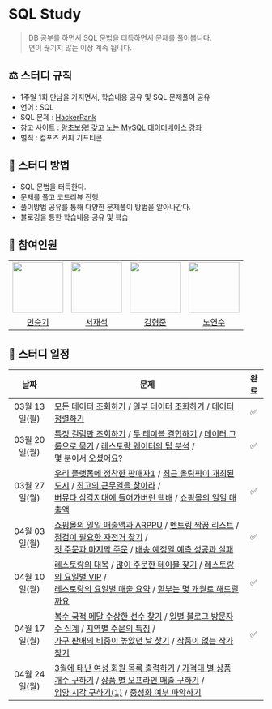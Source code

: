# SQL Study
> DB 공부를 하면서 SQL 문법을 터득하면서 문제를 풀어봅니다.<br>
> 연이 끊기지 않는 이상 계속 됩니다.

## ⚖️ 스터디 규칙
- 1주일 1회 만남을 가지면서, 학습내용 공유 및 SQL 문제풀이 공유
- 언어 : SQL
- SQL 문제 : [HackerRank](https://www.hackerrank.com/)
- 참고 사이트 : [왕초보용! 갖고 노는 MySQL 데이터베이스 강좌](https://www.youtube.com/watch?v=dgpBXNa9vJc&t=8460s)
- 벌칙 : 컴포즈 커피 기프티콘

## 📖 스터디 방법
- SQL 문법을 터득한다.
- 문제를 풀고 코드리뷰 진행
- 풀이방법 공유를 통해 다양한 문제풀이 방법을 알아나간다.
- 블로깅을 통한 학습내용 공유 및 복습

## 👥 참여인원
<table>
  <tr>
    <td>
        <a href="https://github.com/seunGit">
            <img src="https://avatars.githubusercontent.com/u/110602191?v=4" width="100px" />
        </a>
    </td>
    <td>
        <a href="https://github.com/suhjaesuk">
            <img src="https://avatars.githubusercontent.com/u/110963294?v=4" width="100px" />
        </a>
    </td>
    <td>
        <a href="https://github.com/hjun0917">
            <img src="https://avatars.githubusercontent.com/u/91590391?v=4" width="100px" />
        </a>
    </td>
    <td>
        <a href="https://github.com/soogineer">
            <img src="https://avatars.githubusercontent.com/u/116775790?v=4" width="100px" />
        </a>
    </td>
  </tr>

  <tr> 
    <td align="center"><a href="https://github.com/seunGit">민승기</a></td>
    <td align="center"><a href="https://github.com/suhjaesuk">서재석</a></td>
    <td align="center"><a href="https://github.com/hjun0917">김형준</a></td>
    <td align="center"><a href="https://github.com/soogineer">노연수</a></td>
  </tr>
</table>


## 📅 스터디 일정

| 날짜 | 문제 | 완료 |
|:---:|---|:---:|
| 03월 13일(월) | [모든 데이터 조회하기](https://solvesql.com/problems/select-all/) / [일부 데이터 조회하기](https://solvesql.com/problems/select-where/) / [데이터 정렬하기](https://solvesql.com/problems/order-by/) |✅|
| 03월 20일(월) | [특정 컬럼만 조회하기](https://solvesql.com/problems/select-column/) / [두 테이블 결합하기](https://solvesql.com/problems/join/) / [데이터 그룹으로 묶기](https://solvesql.com/problems/group-by/) / [레스토랑 웨이터의 팁 분석](https://solvesql.com/problems/tip-analysis/) / <br> [몇 분이서 오셨어요?](https://solvesql.com/problems/size-of-table/)  |✅|
| 03월 27일(월) |[우리 플랫폼에 정착한 판매자1](https://solvesql.com/problems/settled-sellers-1/) / [최근 올림픽이 개최된 도시](https://solvesql.com/problems/olympic-cities/) / [최고의 근무일을 찾아라](https://solvesql.com/problems/best-working-day/) / <br> [버뮤다 삼각지대에 들어가버린 택배](https://solvesql.com/problems/shipment-in-bermuda/) / [쇼핑몰의 일일 매출액](https://solvesql.com/problems/olist-daily-revenue/)|✅|
| 04월 03일(월) |[쇼핑몰의 일일 매출액과 ARPPU](https://solvesql.com/problems/daily-arppu/) / [멘토링 짝꿍 리스트](https://solvesql.com/problems/mentor-mentee-list/) / [점검이 필요한 자전거 찾기](https://solvesql.com/problems/inspection-needed-bike/) / <br> [첫 주문과 마지막 주문](https://solvesql.com/problems/first-and-last-orders/) / [배송 예정일 예측 성공과 실패](https://solvesql.com/problems/estimated-delivery-date/)|✅|
| 04월 10일(월) |[레스토랑의 대목](https://solvesql.com/problems/high-season-of-restaurant/) / [많이 주문한 테이블 찾기](https://solvesql.com/problems/find-tables-with-high-bill/) / [레스토랑의 요일별 VIP](https://solvesql.com/problems/restaurant-vip/) / <br> [레스토랑의 요일별 매출 요약](https://solvesql.com/problems/sales-summary/) / [할부는 몇 개월로 해드릴까요](https://solvesql.com/problems/installment-month/)|✅|
| 04월 17일(월) |[복수 국적 메달 수상한 선수 찾기](https://solvesql.com/problems/multiple-medalist/) / [일별 블로그 방문자 수 집계](https://solvesql.com/problems/blog-counter/) / [지역별 주문의 특징](https://solvesql.com/problems/characteristics-of-orders/) / <br> [가구 판매의 비중이 높았던 날 찾기](https://solvesql.com/problems/day-of-furniture/) / [작품이 없는 작가 찾기](https://solvesql.com/problems/artists-without-artworks/)|✅|
| 04월 24일(월) |[3월에 태난 여성 회원 목록 출력하기](https://school.programmers.co.kr/learn/courses/30/lessons/131120?language=mysql) / [가격대 별 상품 개수 구하기](https://school.programmers.co.kr/learn/courses/30/lessons/131530) / [상품 별 오프라인 매출 구하기](https://school.programmers.co.kr/learn/courses/30/lessons/131533) / <br> [입양 시각 구하기(1)](https://school.programmers.co.kr/learn/courses/30/lessons/59412) / [중성화 여부 파악하기](https://school.programmers.co.kr/learn/courses/30/lessons/59409)||